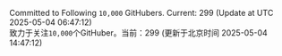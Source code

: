 Committed to Following `10,000` GitHubers. Current: <!-- FOLLOWING_COUNT -->299<!-- FOLLOWING_COUNT --> (Update at UTC <!-- LAST_UPDATED -->2025-05-04 06:47:12<!-- LAST_UPDATED -->)<br>
致力于关注`10,000`个GitHuber。当前：<!-- FOLLOWING_COUNT -->299<!-- FOLLOWING_COUNT --> (更新于北京时间 <!-- LAST_UPDATED_CST -->2025-05-04 14:47:12<!-- LAST_UPDATED_CST -->)

